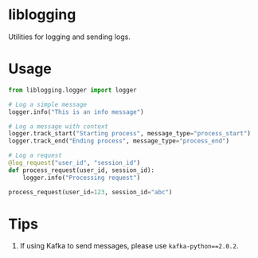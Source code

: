 # liblogging

Utilities for logging and sending logs.

# Usage

```python
from liblogging.logger import logger

# Log a simple message
logger.info("This is an info message")

# Log a message with context
logger.track_start("Starting process", message_type="process_start")
logger.track_end("Ending process", message_type="process_end")

# Log a request
@log_request("user_id", "session_id")
def process_request(user_id, session_id):
    logger.info("Processing request")

process_request(user_id=123, session_id="abc")
```

# Tips

1. If using Kafka to send messages, please use `kafka-python==2.0.2`.